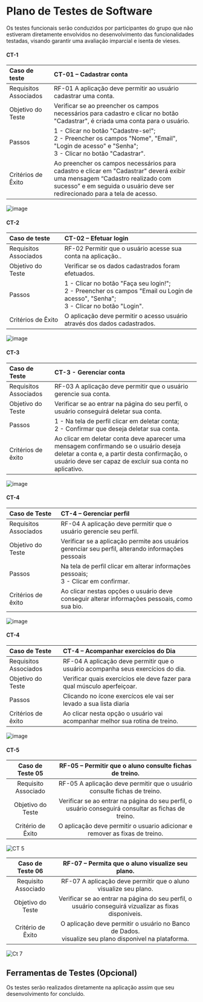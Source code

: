 # Plano de Testes de Software

Os testes funcionais serão conduzidos por participantes do grupo que não estiveram diretamente envolvidos no desenvolvimento das funcionalidades testadas, visando garantir uma avaliação imparcial e isenta de vieses.

#### CT-1
|     Caso de teste     | CT-01 – Cadastrar conta |                                                                                                                                
|:---|:---|
| Requisitos Associados | RF-01 A aplicação deve permitir ao usuário cadastrar uma conta.                                                  |
|   Objetivo do Teste   | Verificar se ao preencher os campos necessários para cadastro e clicar no botão "Cadastrar", é criada uma conta para o usuário.                                                                                  |
|        Passos         | 1 - Clicar no botão "Cadastre-se!";<br> 2 - Preencher os campos "Nome", "Email", "Login de acesso" e "Senha";<br> 3 - Clicar no botão "Cadastrar".  |
|  Critérios de Êxito   | Ao preencher os campos necessários para cadastro e clicar em "Cadastrar" deverá exibir uma mensagem “Cadastro realizado com sucesso” e em seguida o usuário deve ser redirecionado para a tela de acesso.  |

![image](https://github.com/user-attachments/assets/4547acec-0cf1-4bae-9921-f66ba45b60f9)



#### CT-2
|     Caso de teste     | CT-02 – Efetuar login |                                                                                                                                
|:---|:---|
| Requisitos Associados | RF-02 Permitir que o usuário acesse sua conta na aplicação..                                                  |
|   Objetivo do Teste   | Verificar se os dados cadastrados foram efetuados.                                                                                  |
|        Passos         | 1 - Clicar no botão "Faça seu login!";<br> 2 - Preencher os campos "Email ou Login de acesso", "Senha";<br> 3 - Clicar no botão "Login".  |
|  Critérios de Êxito   | O aplicação deve permitir o acesso usuário através dos dados cadastrados. | 

![image](https://github.com/user-attachments/assets/0e46e35a-3b33-406f-b171-02ab447ce5ad)


#### CT-3
|Caso de Teste    | CT-3 - Gerenciar conta |
|:---|:---|
| Requisitos Associados | RF-03	A aplicação deve permitir que o usuário gerencie sua conta.|
| Objetivo do Teste | Verificar se ao entrar na página do seu perfil, o usuário conseguirá deletar sua conta. |
| Passos | 1 - Na tela de perfil clicar em deletar conta;<br> 2 - Confirmar que deseja deletar sua conta.<br> |
| Critérios de êxito | Ao clicar em deletar conta deve aparecer uma mensagem confirmando se o usuário deseja deletar a conta e, a partir desta confirmação, o usuário deve ser capaz de excluir sua conta no aplicativo.| 

![image](https://github.com/user-attachments/assets/f7adaa58-fb28-491a-bb7b-56d7649877bf)




#### CT-4
|Caso de Teste    | CT-4 – Gerenciar perfil |
|:---|:---|
| Requisitos Associados |RF-04	A aplicação deve permitir que o usuário gerencie seu perfil.|
| Objetivo do Teste | Verificar se a aplicação permite aos usuários gerenciar seu perfil, alterando informações pessoais|
| Passos | Na tela de perfil clicar em alterar informações pessoais;<br> 3 - Clicar em confirmar.  |
| Critérios de êxito | Ao clicar nestas opções o usuário deve conseguir alterar  informações pessoais, como sua bio.|

![image](https://github.com/user-attachments/assets/a3615d86-0b08-4ad6-9115-b648c5d7174b)

#### CT-4
|Caso de Teste    | CT-4 – Acompanhar exercícios do Dia |
|:---|:---|
| Requisitos Associados |RF-04	A aplicação deve permitir que o usuário acompanha seus exercícios do dia.|
| Objetivo do Teste | Verificar quais exercícios ele deve fazer para qual músculo aperfeiçoar. |
| Passos | Clicando no ícone exercícos ele vai ser levado a sua lista diaria |
| Critérios de êxito | Ao clicar nesta opção o usuário vai  acompanhar melhor sua rotina de treino.|


![image](https://github.com/user-attachments/assets/15a046ee-a569-4034-afed-558aa2c31cf1)


#### CT-5
| **Caso de Teste 05** 	| **RF-05 – Permitir que o aluno consulte fichas de treino.** 	|
|:---:	|:---:	|
|	Requisito Associado 	| RF-05 A aplicação deve permitir que o usuário consulte fichas de treino.|
| Objetivo do Teste 	| Verificar se ao entrar na página do seu perfil, o usuário conseguirá consultar as fichas de treino. |
|Critério de Êxito | O aplicação deve permitir o usuario adicionar e remover as fixas de treino. |

![CT 5](https://github.com/user-attachments/assets/e0ec28ab-8cc4-4ff1-8b0c-a331702d9b13)

| **Caso de Teste 06** 	| **RF-07 – Permita que o aluno visualize seu plano.** 	|
|:---:	|:---:	|
|	Requisito Associado 	| RF-07 A aplicação deve permitir que o aluno visualize seu plano.|
| Objetivo do Teste 	| Verificar se ao entrar na página do seu perfil, o usuário conseguirá vizualizar as fixas disponiveis. |
|Critério de Êxito | O aplicação deve permitir o usuário no Banco de Dados. <br>visualize seu plano disponivel na plataforma. |

![Ct 7](https://github.com/user-attachments/assets/4a7a5c95-e3b3-41c3-97b5-a5ed6a60ffb9)


## Ferramentas de Testes (Opcional)

Os testes serão realizados diretamente na aplicação assim que seu desenvolvimento for concluído.
